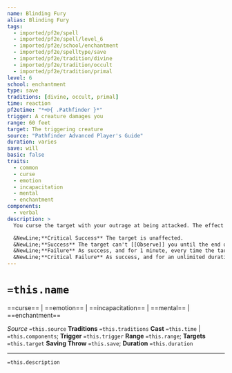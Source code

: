 ```yaml
---
name: Blinding Fury
alias: Blinding Fury
tags:
  - imported/pf2e/spell
  - imported/pf2e/spell/level_6
  - imported/pf2e/school/enchantment
  - imported/pf2e/spelltype/save
  - imported/pf2e/tradition/divine
  - imported/pf2e/tradition/occult
  - imported/pf2e/tradition/primal
level: 6
school: enchantment
type: save
traditions: [divine, occult, primal]
time: reaction
pf2etime: "*⬲{ .Pathfinder }*"
trigger: A creature damages you
range: 60 feet
target: The triggering creature
source: "Pathfinder Advanced Player's Guide"
duration: varies
save: will
basic: false
traits:
  - common
  - curse
  - emotion
  - incapacitation
  - mental
  - enchantment
components:
  - verbal
description: >
  You curse the target with your outrage at being attacked. The effect is determined by the target's Will save.

  &NewLine;**Critical Success** The target is unaffected.
  &NewLine;**Success** The target can't [[Observe]] you until the end of its turn, and if you're currently Observed by it, you become [[Hidden]] to it.
  &NewLine;**Failure** As success, and for 1 minute, every time the target damages you, it can't Observe you until the end of its turn.
  &NewLine;**Critical Failure** As success, and for an unlimited duration, the first time each round the target damages a creature, it can't Observe that creature until the end of its turn. If it damages several creatures at once, the creature it can't perceive is chosen randomly among those creatures.
---
```

# `=this.name`
==curse== | ==emotion== | ==incapacitation== | ==mental== | ==enchantment==

*Source* `=this.source`
**Traditions** `=this.traditions`
**Cast** `=this.time` | `=this.components`; **Trigger** `=this.trigger`
**Range** `=this.range`; **Targets** `=this.target`
**Saving Throw** `=this.save`; **Duration** `=this.duration`

***
`=this.description`